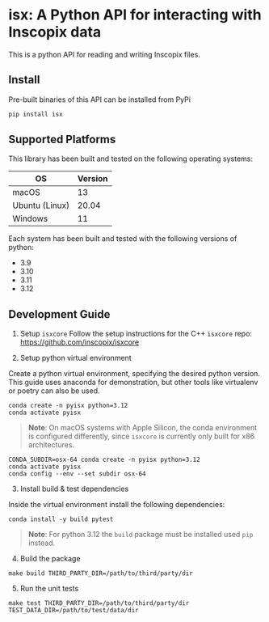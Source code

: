 # isx: A Python API for interacting with Inscopix data

This is a python API for reading and writing Inscopix files.

## Install

Pre-built binaries of this API can be installed from PyPi

```bash
pip install isx
```

## Supported Platforms

This library has been built and tested on the following operating systems:

|  OS | Version |
|  --------- | ------- |
| macOS   | 13 |
| Ubuntu (Linux) | 20.04 |
| Windows | 11 |

Each system has been built and tested with the following versions of python:
- 3.9
- 3.10
- 3.11
- 3.12

## Development Guide

1. Setup `isxcore`
Follow the setup instructions for the C++ `isxcore` repo: https://github.com/inscopix/isxcore

2. Setup python virtual environment

Create a python virtual environment, specifying the desired python version.
This guide uses anaconda for demonstration, but other tools like virtualenv or poetry can also be used.

```
conda create -n pyisx python=3.12
conda activate pyisx
```

> **Note**: On macOS systems with Apple Silicon, the conda environment is configured differently, since `isxcore` is currently only built for x86 architectures.

```
CONDA_SUBDIR=osx-64 conda create -n pyisx python=3.12
conda activate pyisx
conda config --env --set subdir osx-64
```

3. Install build & test dependencies

Inside the virtual environment install the following dependencies:

```
conda install -y build pytest
```

> **Note**: For python 3.12 the `build` package must be installed used `pip` instead.

4. Build the package

```
make build THIRD_PARTY_DIR=/path/to/third/party/dir
```

5. Run the unit tests

```
make test THIRD_PARTY_DIR=/path/to/third/party/dir TEST_DATA_DIR=/path/to/test/data/dir
```
